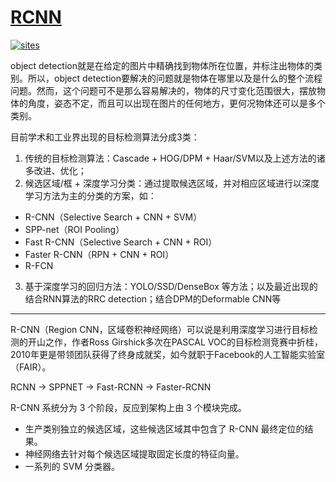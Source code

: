 ﻿# [RCNN](https://github.com/tfzoo/RCNN)

[![sites](http://182.61.61.133/link/resources/qitas.png)](http://www.tfzoo.com)

object detection就是在给定的图片中精确找到物体所在位置，并标注出物体的类别。所以，object detection要解决的问题就是物体在哪里以及是什么的整个流程问题。然而，这个问题可不是那么容易解决的，物体的尺寸变化范围很大，摆放物体的角度，姿态不定，而且可以出现在图片的任何地方，更何况物体还可以是多个类别。

目前学术和工业界出现的目标检测算法分成3类：

1. 传统的目标检测算法：Cascade + HOG/DPM + Haar/SVM以及上述方法的诸多改进、优化；
2. 候选区域/框 + 深度学习分类：通过提取候选区域，并对相应区域进行以深度学习方法为主的分类的方案，如：

* R-CNN（Selective Search + CNN + SVM）
* SPP-net（ROI Pooling）
* Fast R-CNN（Selective Search + CNN + ROI）
* Faster R-CNN（RPN + CNN + ROI）
* R-FCN

3. 基于深度学习的回归方法：YOLO/SSD/DenseBox 等方法；以及最近出现的结合RNN算法的RRC detection；结合DPM的Deformable CNN等

---

R-CNN（Region CNN，区域卷积神经网络）可以说是利用深度学习进行目标检测的开山之作，作者Ross Girshick多次在PASCAL VOC的目标检测竞赛中折桂，2010年更是带领团队获得了终身成就奖，如今就职于Facebook的人工智能实验室（FAIR）。

RCNN -> SPPNET -> Fast-RCNN -> Faster-RCNN

R-CNN 系统分为 3 个阶段，反应到架构上由 3 个模块完成。

* 生产类别独立的候选区域，这些候选区域其中包含了 R-CNN 最终定位的结果。
* 神经网络去针对每个候选区域提取固定长度的特征向量。
* 一系列的 SVM 分类器。
